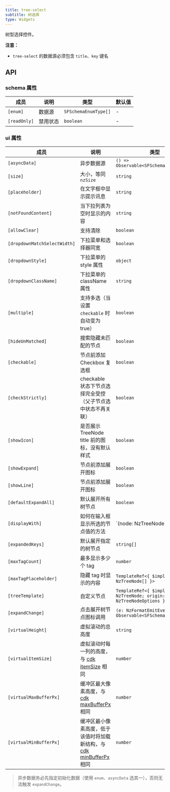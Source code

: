 ```yaml
---
title: tree-select
subtitle: 树选择
type: Widgets
---
```


树型选择控件。

**注意：**

- `tree-select` 的数据源必须包含 `title`、`key` 键名

## API

### schema 属性

| 成员 | 说明 | 类型 | 默认值 |
|----|----|----|-----|
| `[enum]` | 数据源 | `SFSchemaEnumType[]` | - |
| `[readOnly]` | 禁用状态 | `boolean` | - |

### ui 属性

| 成员 | 说明 | 类型 | 默认值 |
|----|----|----|-----|
| `[asyncData]` | 异步数据源 | `() => Observable<SFSchemaEnumType[]>` | - |
| `[size]` | 大小，等同 `nzSize` | `string` | `default` |
| `[placeholder]` | 在文字框中显示提示讯息 | `string` | - |
| `[notFoundContent]` | 当下拉列表为空时显示的内容 | `string` | - |
| `[allowClear]` | 支持清除 | `boolean` | `false` |
| `[dropdownMatchSelectWidth]` | 下拉菜单和选择器同宽 | `boolean` | `true` |
| `[dropdownStyle]` | 下拉菜单的 style 属性 | `object` | - |
| `[dropdownClassName]` | 下拉菜单的 className 属性 | `string` | - |
| `[multiple]` | 支持多选（当设置 `checkable` 时自动变为true） | `boolean` | `false` |
| `[hideUnMatched]` | 搜索隐藏未匹配的节点 | `boolean` | `false` |
| `[checkable]` | 节点前添加 Checkbox 复选框 | `boolean` | `false` |
| `[checkStrictly]` | checkable 状态下节点选择完全受控（父子节点选中状态不再关联） | `boolean` | `false` |
| `[showIcon]` | 是否展示 TreeNode title 前的图标，没有默认样式 | `boolean` | `false` |
| `[showExpand]` | 节点前添加展开图标 | `boolean` | `true` |
| `[showLine]` | 节点前添加展开图标 | `boolean` | `false` |
| `[defaultExpandAll]` | 默认展开所有树节点 | `boolean` | `false` |
| `[displayWith]` | 如何在输入框显示所选的节点值的方法 | `(node: NzTreeNode) => string | undefined` | `(node: NzTreeNode) => node.title` |
| `[expandedKeys]` | 默认展开指定的树节点 | `string[]` | - |
| `[maxTagCount]` | 最多显示多少个 tag | `number` | - |
| `[maxTagPlaceholder]` | 隐藏 tag 时显示的内容 | `TemplateRef<{ $implicit: NzTreeNode[] }>` | - |
| `[treeTemplate]` | 自定义节点 | `TemplateRef<{ $implicit: NzTreeNode; origin: NzTreeNodeOptions }>` | - |
| `[expandChange]` | 点击展开树节点图标调用 | `(e: NzFormatEmitEvent) => Observable<SFSchemaEnum[]>` | - |
| `[virtualHeight]` | 虚拟滚动的总高度 | `string` | `-` |
| `[virtualItemSize]` | 虚拟滚动时每一列的高度，与 [cdk itemSize](https://material.angular.io/cdk/scrolling/api) 相同 | `number` | `28` |
| `[virtualMaxBufferPx]` | 缓冲区最大像素高度，与 [cdk maxBufferPx](https://material.angular.io/cdk/scrolling/api) 相同 | `number` | `500` |
| `[virtualMinBufferPx]` | 缓冲区最小像素高度，低于该值时将加载新结构，与 [cdk minBufferPx](https://material.angular.io/cdk/scrolling/api) 相同 | `number` | `28` |

> 异步数据务必先指定初始化数据（使用 `enum`、`asyncData` 选其一），否则无法触发 `expandChange`。
